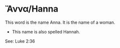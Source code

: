 # Ἄννα/Hanna

This word is the name Anna. It is the name of a woman.
* This name is also spelled Hannah. 

See: Luke 2:36
